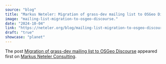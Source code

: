 ```yaml
---
source: "blog"
title: "Markus Neteler: Migration of grass-dev mailing list to OSGeo Discourse"
image: "mailing-list-migration-to-osgeo-discourse."
date: "2024-10-04"
link: "https://neteler.org/blog/mailing-list-migration-to-osgeo-discourse/"
draft: "true"
showcase: "planet"
---
```


<p>The post <a href="https://neteler.org/blog/mailing-list-migration-to-osgeo-discourse/">Migration of grass-dev mailing list to OSGeo Discourse</a> appeared first on <a href="https://neteler.org">Markus Neteler Consulting</a>.</p>
